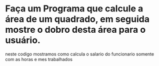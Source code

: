 # Faça um Programa que calcule a área de um quadrado, em seguida mostre o dobro desta área para o usuário.
neste codigo mostramos como calcula o salario do funcionario somente com as horas e mes trabalhados
